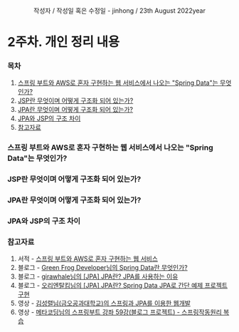 <div align="center">
  작성자 / 작성일 혹은 수정일 - jinhong / 23th August 2022year
</div>

# 2주차. 개인 정리 내용

### 목차
1. [스프링 부트와 AWS로 혼자 구현하는 웹 서비스에서 나오는 "Spring Data"는 무엇인가?](https://github.com/hongcoding94/Web_Service_Study/blob/53a7d6cd7c9692cf31769ea97074f3946980ea79/%EB%AC%B8%EC%84%9C%20%EC%A0%95%EB%A6%AC/week2/jinhong.md#%EC%8A%A4%ED%94%84%EB%A7%81-%EB%B6%80%ED%8A%B8%EC%99%80-aws%EB%A1%9C-%ED%98%BC%EC%9E%90-%EA%B5%AC%ED%98%84%ED%95%98%EB%8A%94-%EC%9B%B9-%EC%84%9C%EB%B9%84%EC%8A%A4%EC%97%90%EC%84%9C-%EB%82%98%EC%98%A4%EB%8A%94-spring-data%EB%8A%94-%EB%AC%B4%EC%97%87%EC%9D%B8%EA%B0%80)
2. [JSP란 무엇이며 어떻게 구조화 되어 있는가?](https://github.com/hongcoding94/Web_Service_Study/blob/53a7d6cd7c9692cf31769ea97074f3946980ea79/%EB%AC%B8%EC%84%9C%20%EC%A0%95%EB%A6%AC/week2/jinhong.md#jsp%EB%9E%80-%EB%AC%B4%EC%97%87%EC%9D%B4%EB%A9%B0-%EC%96%B4%EB%96%BB%EA%B2%8C-%EA%B5%AC%EC%A1%B0%ED%99%94-%EB%90%98%EC%96%B4-%EC%9E%88%EB%8A%94%EA%B0%80)
3. [JPA란 무엇이며 어떻게 구조화 되어 있는가?](https://github.com/hongcoding94/Web_Service_Study/blob/53a7d6cd7c9692cf31769ea97074f3946980ea79/%EB%AC%B8%EC%84%9C%20%EC%A0%95%EB%A6%AC/week2/jinhong.md#jpa%EB%9E%80-%EB%AC%B4%EC%97%87%EC%9D%B4%EB%A9%B0-%EC%96%B4%EB%96%BB%EA%B2%8C-%EA%B5%AC%EC%A1%B0%ED%99%94-%EB%90%98%EC%96%B4-%EC%9E%88%EB%8A%94%EA%B0%80)
4. [JPA와 JSP의 구조 차이](https://github.com/hongcoding94/Web_Service_Study/blob/53a7d6cd7c9692cf31769ea97074f3946980ea79/%EB%AC%B8%EC%84%9C%20%EC%A0%95%EB%A6%AC/week2/jinhong.md#jpa%EC%99%80-jsp%EC%9D%98-%EA%B5%AC%EC%A1%B0-%EC%B0%A8%EC%9D%B4)
5. [참고자료](https://github.com/hongcoding94/Web_Service_Study/blob/53a7d6cd7c9692cf31769ea97074f3946980ea79/%EB%AC%B8%EC%84%9C%20%EC%A0%95%EB%A6%AC/week2/jinhong.md#%EC%B0%B8%EA%B3%A0%EC%9E%90%EB%A3%8C)


### 스프링 부트와 AWS로 혼자 구현하는 웹 서비스에서 나오는 "Spring Data"는 무엇인가?

### JSP란 무엇이며 어떻게 구조화 되어 있는가?

### JPA란 무엇이며 어떻게 구조화 되어 있는가?

### JPA와 JSP의 구조 차이

### 참고자료
1. 서적   - [스프링 부트와 AWS로 혼자 구현하는 웹 서비스](http://www.yes24.com/Product/Goods/83849117)
2. 블로그 - [Green Frog Developer님의 Spring Data란 무엇인가?](https://imbf.github.io/spring/2020/04/30/Spring-Data.html)
3. 블로그 - [girawhale님의 [JPA] JPA란? JPA를 사용하는 이유](https://girawhale.tistory.com/119)
4. 블로그 - [오리엔탈킴님의 [JPA] JPA란? Spring Data JPA로 간단 예제 프로젝트 구현](https://kim-oriental.tistory.com/20)
5. 영상   - [김성렬님(금오공과대학교)의 스프링과 JPA를 이용한 웹개발](http://www.kocw.net/home/cview.do?mty=p&kemId=1428755)
6. 영상   - [메타코딩님의 스프링부트 강좌 59강(블로그 프로젝트) - 스프링작동원리 복습](https://www.youtube.com/watch?v=S7LBQxgoVP0&t=17s)

